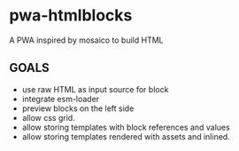 # pwa-htmlblocks
A PWA inspired by mosaico to build HTML

## GOALS
- use raw HTML as input source for block
- integrate esm-loader
- preview blocks on the left side
- allow css grid.
- allow storing templates with block references and values
- allow storing templates rendered with assets and inlined.
